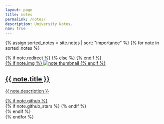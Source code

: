 ```yaml
---
layout: page
title: notes
permalink: /notes/
description: University Notes.
nav: true
---
```


<div class="notes grid">

  {% assign sorted_notes = site.notes | sort: "importance" %}
  {% for note in sorted_notes %}
  <div class="grid-item">
    {% if note.redirect %}
    <a href="{{ note.redirect }}" target="_blank">
    {% else %}
    <a href="{{ note.url | relative_url }}">
    {% endif %}
      <div class="card hoverable">
        {% if note.img %}
        <img src="{{ note.img | relative_url }}" alt="note thumbnail">
        {% endif %}
        <div class="card-body">
          <h2 class="card-text">{{ note.title }}</h2>
          <p class="card-text">{{ note.description }}</p>
          <div class="row ml-1 mr-1 p-0">
            {% if note.github %}
            <div class="github-icon">
              <div class="icon" data-toggle="tooltip" title="Code Repository">
                <a href="{{ note.github }}" target="_blank"><i class="fab fa-github gh-icon"></i></a>
              </div>
              {% if note.github_stars %}
              <span class="stars" data-toggle="tooltip" title="GitHub Stars">
                <i class="fas fa-star"></i>
                <span id="{{ note.github_stars }}-stars"></span>
              </span>
              {% endif %}
            </div>
            {% endif %}
          </div>
        </div>
      </div>
    </a>
  </div>
{% endfor %}

</div>
